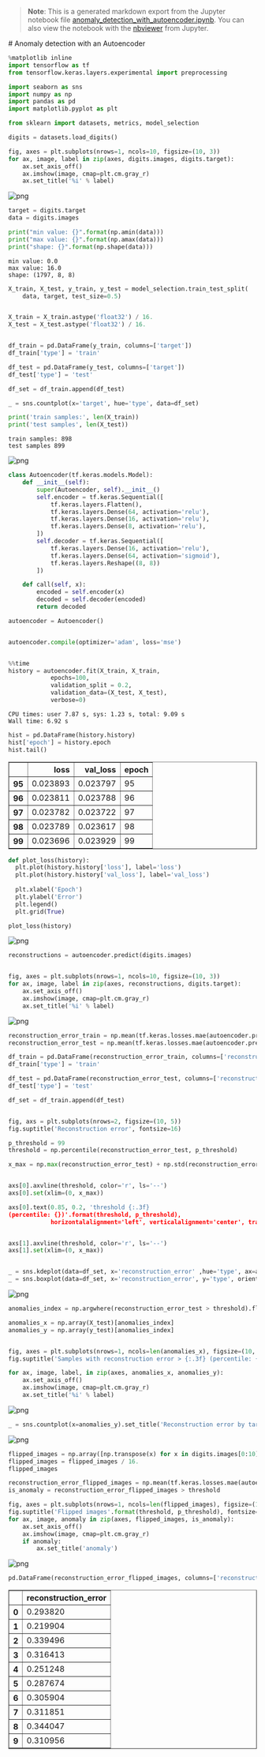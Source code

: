 >**Note**: This is a generated markdown export from the Jupyter notebook file [anomaly_detection_with_autoencoder.ipynb](anomaly_detection_with_autoencoder.ipynb).
>You can also view the notebook with the [nbviewer](https://nbviewer.jupyter.org/github/rueedlinger/machine-learning-snippets/blob/master/notebooks/unsupervised/neural_net/anomaly_detection_with_autoencoder.ipynb) from Jupyter. 

# Anomaly detection with an Autoencoder


```python
%matplotlib inline
import tensorflow as tf
from tensorflow.keras.layers.experimental import preprocessing

import seaborn as sns
import numpy as np
import pandas as pd
import matplotlib.pyplot as plt

from sklearn import datasets, metrics, model_selection
```


```python
digits = datasets.load_digits()

fig, axes = plt.subplots(nrows=1, ncols=10, figsize=(10, 3))
for ax, image, label in zip(axes, digits.images, digits.target):
    ax.set_axis_off()
    ax.imshow(image, cmap=plt.cm.gray_r)
    ax.set_title('%i' % label)
```


    
![png](anomaly_detection_with_autoencoder_files/anomaly_detection_with_autoencoder_2_0.png)
    



```python
target = digits.target
data = digits.images

print("min value: {}".format(np.amin(data)))
print("max value: {}".format(np.amax(data)))
print("shape: {}".format(np.shape(data)))
```

    min value: 0.0
    max value: 16.0
    shape: (1797, 8, 8)



```python
X_train, X_test, y_train, y_test = model_selection.train_test_split(
    data, target, test_size=0.5)


X_train = X_train.astype('float32') / 16.
X_test = X_test.astype('float32') / 16.


df_train = pd.DataFrame(y_train, columns=['target'])
df_train['type'] = 'train'

df_test = pd.DataFrame(y_test, columns=['target'])
df_test['type'] = 'test'

df_set = df_train.append(df_test)

_ = sns.countplot(x='target', hue='type', data=df_set)     

print('train samples:', len(X_train))
print('test samples', len(X_test))
```

    train samples: 898
    test samples 899



    
![png](anomaly_detection_with_autoencoder_files/anomaly_detection_with_autoencoder_4_1.png)
    



```python
class Autoencoder(tf.keras.models.Model):
    def __init__(self):
        super(Autoencoder, self).__init__()
        self.encoder = tf.keras.Sequential([
            tf.keras.layers.Flatten(),
            tf.keras.layers.Dense(64, activation='relu'),
            tf.keras.layers.Dense(16, activation='relu'),
            tf.keras.layers.Dense(8, activation='relu'),
        ])
        self.decoder = tf.keras.Sequential([
            tf.keras.layers.Dense(16, activation='relu'),
            tf.keras.layers.Dense(64, activation='sigmoid'),
            tf.keras.layers.Reshape((8, 8))
        ])

    def call(self, x):
        encoded = self.encoder(x)
        decoded = self.decoder(encoded)
        return decoded

autoencoder = Autoencoder()


autoencoder.compile(optimizer='adam', loss='mse')



```


```python
%%time
history = autoencoder.fit(X_train, X_train,
            epochs=100,
            validation_split = 0.2,
            validation_data=(X_test, X_test),
            verbose=0)

```

    CPU times: user 7.87 s, sys: 1.23 s, total: 9.09 s
    Wall time: 6.92 s



```python
hist = pd.DataFrame(history.history)
hist['epoch'] = history.epoch
hist.tail()
```




<div>
<table border="1" class="dataframe">
  <thead>
    <tr style="text-align: right;">
      <th></th>
      <th>loss</th>
      <th>val_loss</th>
      <th>epoch</th>
    </tr>
  </thead>
  <tbody>
    <tr>
      <th>95</th>
      <td>0.023893</td>
      <td>0.023797</td>
      <td>95</td>
    </tr>
    <tr>
      <th>96</th>
      <td>0.023811</td>
      <td>0.023788</td>
      <td>96</td>
    </tr>
    <tr>
      <th>97</th>
      <td>0.023782</td>
      <td>0.023722</td>
      <td>97</td>
    </tr>
    <tr>
      <th>98</th>
      <td>0.023789</td>
      <td>0.023617</td>
      <td>98</td>
    </tr>
    <tr>
      <th>99</th>
      <td>0.023696</td>
      <td>0.023929</td>
      <td>99</td>
    </tr>
  </tbody>
</table>
</div>




```python
def plot_loss(history):
  plt.plot(history.history['loss'], label='loss')
  plt.plot(history.history['val_loss'], label='val_loss')
  
  plt.xlabel('Epoch')
  plt.ylabel('Error')
  plt.legend()
  plt.grid(True)

plot_loss(history)
```


    
![png](anomaly_detection_with_autoencoder_files/anomaly_detection_with_autoencoder_8_0.png)
    



```python
reconstructions = autoencoder.predict(digits.images)


fig, axes = plt.subplots(nrows=1, ncols=10, figsize=(10, 3))
for ax, image, label in zip(axes, reconstructions, digits.target):
    ax.set_axis_off()
    ax.imshow(image, cmap=plt.cm.gray_r)
    ax.set_title('%i' % label)
```


    
![png](anomaly_detection_with_autoencoder_files/anomaly_detection_with_autoencoder_9_0.png)
    



```python
reconstruction_error_train = np.mean(tf.keras.losses.mae(autoencoder.predict(X_train), X_train), axis=-1)
reconstruction_error_test = np.mean(tf.keras.losses.mae(autoencoder.predict(X_test), X_test), axis=-1)

df_train = pd.DataFrame(reconstruction_error_train, columns=['reconstruction_error'])
df_train['type'] = 'train'

df_test = pd.DataFrame(reconstruction_error_test, columns=['reconstruction_error'])
df_test['type'] = 'test'

df_set = df_train.append(df_test)


fig, axs = plt.subplots(nrows=2, figsize=(10, 5))
fig.suptitle('Reconstruction error', fontsize=16)

p_threshold = 99
threshold = np.percentile(reconstruction_error_test, p_threshold)

x_max = np.max(reconstruction_error_test) + np.std(reconstruction_error_test)


axs[0].axvline(threshold, color='r', ls='--')
axs[0].set(xlim=(0, x_max))

axs[0].text(0.85, 0.2, 'threshold {:.3f}
(percentile: {})'.format(threshold, p_threshold), 
            horizontalalignment='left', verticalalignment='center', transform=axs[0].transAxes)


axs[1].axvline(threshold, color='r', ls='--')
axs[1].set(xlim=(0, x_max))


_ = sns.kdeplot(data=df_set, x='reconstruction_error' ,hue='type', ax=axs[0])
_ = sns.boxplot(data=df_set, x='reconstruction_error', y='type', orient='h', ax=axs[1])


```


    
![png](anomaly_detection_with_autoencoder_files/anomaly_detection_with_autoencoder_10_0.png)
    



```python
anomalies_index = np.argwhere(reconstruction_error_test > threshold).flatten()

anomalies_x = np.array(X_test)[anomalies_index] 
anomalies_y = np.array(y_test)[anomalies_index] 


fig, axes = plt.subplots(nrows=1, ncols=len(anomalies_x), figsize=(10, 3))
fig.suptitle('Samples with reconstruction error > {:.3f} (percentile: {})'.format(threshold, p_threshold), fontsize=16)

for ax, image, label, in zip(axes, anomalies_x, anomalies_y):
    ax.set_axis_off()
    ax.imshow(image, cmap=plt.cm.gray_r)
    ax.set_title('%i' % label)

```


    
![png](anomaly_detection_with_autoencoder_files/anomaly_detection_with_autoencoder_11_0.png)
    



```python
_ = sns.countplot(x=anomalies_y).set_title('Reconstruction error by target')     
```


    
![png](anomaly_detection_with_autoencoder_files/anomaly_detection_with_autoencoder_12_0.png)
    



```python
flipped_images = np.array([np.transpose(x) for x in digits.images[0:10]])
flipped_images = flipped_images / 16.
flipped_images

reconstruction_error_flipped_images = np.mean(tf.keras.losses.mae(autoencoder.predict(flipped_images), flipped_images), axis=-1) 
is_anomaly = reconstruction_error_flipped_images > threshold
```


```python
fig, axes = plt.subplots(nrows=1, ncols=len(flipped_images), figsize=(10, 2))
fig.suptitle('Flipped images'.format(threshold, p_threshold), fontsize=16)
for ax, image, anomaly in zip(axes, flipped_images, is_anomaly):
    ax.set_axis_off()
    ax.imshow(image, cmap=plt.cm.gray_r)
    if anomaly:
        ax.set_title('anomaly')
```


    
![png](anomaly_detection_with_autoencoder_files/anomaly_detection_with_autoencoder_14_0.png)
    



```python
pd.DataFrame(reconstruction_error_flipped_images, columns=['reconstruction_error'])
```




<div>
<table border="1" class="dataframe">
  <thead>
    <tr style="text-align: right;">
      <th></th>
      <th>reconstruction_error</th>
    </tr>
  </thead>
  <tbody>
    <tr>
      <th>0</th>
      <td>0.293820</td>
    </tr>
    <tr>
      <th>1</th>
      <td>0.219904</td>
    </tr>
    <tr>
      <th>2</th>
      <td>0.339496</td>
    </tr>
    <tr>
      <th>3</th>
      <td>0.316413</td>
    </tr>
    <tr>
      <th>4</th>
      <td>0.251248</td>
    </tr>
    <tr>
      <th>5</th>
      <td>0.287674</td>
    </tr>
    <tr>
      <th>6</th>
      <td>0.305904</td>
    </tr>
    <tr>
      <th>7</th>
      <td>0.311851</td>
    </tr>
    <tr>
      <th>8</th>
      <td>0.344047</td>
    </tr>
    <tr>
      <th>9</th>
      <td>0.310956</td>
    </tr>
  </tbody>
</table>
</div>
